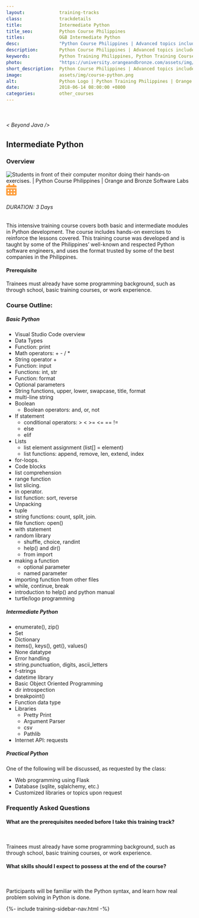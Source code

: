 ```yaml
---
layout:             training-tracks
class:              trackdetails
title:              Intermediate Python
title_seo:          Python Course Philippines
titles:             O&B Intermediate Python
desc:               "Python Course Philippines | Advanced topics include a discussion on the importing function, error handling, and basic object oriented programming."
description:        Python Course Philippines | Advanced topics include a discussion on the importing function, error handling, and basic object oriented programming. 
keywords:           Python Training Philippines, Python Training Course Philippines, Python Programming Course Philippines, Python Training Course in Manila 
photo:              "https://university.orangeandbronze.com/assets/img/IntermediatePython-FBLinkPostPhoto.png"
short_description:  Python Course Philippines | Advanced topics include a discussion on the importing function, error handling, and basic object oriented programming.  
image:              assets/img/course-python.png
alt:                Python Logo | Python Training Philippines | Orange and Bronze Software Labs
date:               2018-06-14 08:00:00 +0800
categories:         other_courses
---
```

<div class="section-content">
    <div class="container-fluid auto-1110">
        <div class="row">
            <div class="col">
                <div class="panel-content">
                    <div class="title-section">
                        <img src="{{ "assets/img/title-software.png" | relative_url }}" alt="">
                        <div class="title">
                            <h6>
                                < Beyond Java />
                            </h6>
                            <h2>Intermediate Python</h2>
                        </div>
                    </div>
                    <div class="row" data-sticky-container>
                        <div class="track-panel">
                            <div class="track-content">
                                <section id="overview">
                                    <h3>Overview</h3>
                                    <img class="mb30 img-fluid" src="{{ "assets/img/IntermediatePython-cover.png" | relative_url }}" alt="Students in front of their computer monitor doing their hands-on exercises. | Python Course Philippines | Orange and Bronze Software Labs">
                                    <div class="track-details">
                                        <div class="details mr40">
                                            <img src="/assets/img/ico-calendar.svg" alt="">
                                            <h6>DURATION: 3 Days</h6>
                                        </div>
                                    </div>
                                    <p>
                                        This intensive training course covers both basic and intermediate modules in Python development. The course includes hands-on exercises to reinforce the lessons covered. This training course was developed and is taught by some of the Philippines’ well-known and respected Python software engineers, and uses the format trusted by some of the best companies in the Philippines.
                                    </p>
                                    <h4>
                                        Prerequisite
                                    </h4>
                                    <p>
                                        Trainees must already have some programming background, such as through school, basic training courses, or work experience.
                                    </p>
                                </section>
                                <section id="topic-outline">
                                    <h3>
                                        Course Outline:
                                    </h3>
                                    <h5 class="course-title">Basic Python</h5>
                                    <ul>
                                        <li>Visual Studio Code overview</li>
                                        <li>Data Types</li>
                                        <li>Function: print</li>
                                        <li>Math operators: + - / *</li>
                                        <li>String operator +</li>
                                        <li>Function: input</li>
                                        <li>Functions: int, str</li>
                                        <li>Function: format</li>
                                        <li>Optional parameters</li>
                                        <li>String functions, upper, lower, swapcase, title, format</li>
                                        <li>multi-line string</li>
                                        <li>Boolean
                                            <ul>                                                    
                                                <li>Boolean operators: and, or, not</li>
                                            </ul>
                                         </li>
                                        <li>If statement
                                            <ul>
                                                <li>conditional operators: > < >= <= == !=</li>
                                                <li>else</li>
                                                <li>elif</li>
                                            </ul>                                                
                                        </li>
                                        <li>Lists
                                            <ul>
                                                <li>list element assignment (list[] = element)</li>
                                                <li>list functions: append, remove, len, extend, index</li>
                                            </ul>
                                        </li>
                                        <li>for-loops.</li>
                                        <li>Code blocks</li>
                                        <li>list comprehension</li>
                                        <li>range function</li>
                                        <li>list slicing.</li>
                                        <li>in operator.</li>
                                        <li>list function: sort, reverse</li>
                                        <li>Unpacking</li>
                                        <li>tuple</li>
                                        <li>string functions: count, split, join.</li>
                                        <li>file function: open()</li>
                                        <li>with statement</li>
                                        <li>random library
                                            <ul>
                                                <li>shuffle, choice, randint</li>
                                                <li>help() and dir()</li>
                                                <li>from import</li>
                                            </ul>
                                        </li>
                                        <li>making a function
                                            <ul>
                                                <li>optional parameter</li>
                                                <li>named parameter</li>
                                            </ul>
                                        </li>
                                        <li>importing function from other files</li>
                                        <li>while, continue, break</li>
                                        <li> introduction to help() and python manual</li>
                                        <li>turtle/logo programming</li>
                                    </ul>
                                    <h5 class="course-title">Intermediate Python</h5>
                                    <ul>
                                        <li>enumerate(), zip()</li>
                                        <li>Set</li>
                                        <li>Dictionary</li>
                                        <li>items(), keys(), get(), values()</li>
                                        <li>None datatype</li>
                                        <li>Error handling</li>
                                        <li>string.punctuation, digits, ascii_letters</li>
                                        <li>f-strings</li>
                                        <li>datetime library</li>
                                        <li>Basic Object Oriented Programming</li>
                                        <li>dir introspection</li>
                                        <li>breakpoint()</li>
                                        <li>Function data type</li>
                                        <li>Libraries
                                            <ul>
                                                <li>Pretty Print</li>
                                                <li>Argument Parser</li>
                                                <li>csv</li>
                                                <li>Pathlib</li>
                                            </ul>
                                        </li>
                                        <li>Internet API: requests</li>
                                    </ul>
                                    <h5 class="course-title">Practical Python</h5>
                                    <p>One of the following will be discussed, as requested by the class:</p>
                                    <ul>
                                        <li>Web programming using Flask</li>
                                        <li>Database (sqlite, sqlalchemy, etc.)</li>
                                        <li>Customized libraries or topics upon request</li>
                                    </ul>
                                </section>
                                <section id="faq">
                                    <h3>Frequently Asked Questions</h3>
                                    <div class="faq-list" id="accordion">
                                        <a class="faq-card">
                                            <div class="faq-header collapsed" id="heading-1" data-toggle="collapse" data-target="#collapse-1" aria-expanded="true" aria-controls="collapse-1">
                                                <h4 class="title">
                                                    What are the prerequisites needed before I take this training track?
                                                </h4>
                                                <img src="{{ "assets/img/ico-chevron-down.svg" | relative_url }}" alt="" class="ico">
                                            </div>
                                            <div id="collapse-1" class="collapse faq-body" aria-labelledby="heading-1" data-parent="#accordion">
                                                <div class="content">
                                                    <p>
                                                       Trainees must already have some programming background, such as through school, basic training courses, or work experience.
                                                    </p>
                                                </div>
                                            </div>
                                        </a>
                                        <a class="faq-card">
                                            <div class="faq-header collapsed" id="heading-2" data-toggle="collapse" aria-expanded="false" data-target="#collapse-2" aria-controls="collapse-2">
                                                <h4 class="title">
                                                    What skills should I expect to possess at the end of the course?
                                                </h4>
                                                <img src="{{ "assets/img/ico-chevron-down.svg" | relative_url }}" alt="" class="ico">
                                            </div>
                                            <div id="collapse-2" class="collapse faq-body" aria-labelledby="heading-2" data-parent="#accordion">
                                                <div class="content">
                                                    <p>
                                                        Participants will be familiar with the Python syntax, and learn how real problem solving in Python is done.
                                                    </p>
                                                </div>
                                            </div>
                                        </a>
                                    </div>
                                </section>
                            </div>
                            {%- include training-sidebar-nav.html -%}
                        </div>
                    </div>
                </div>
            </div>
        </div>
    </div>
</div>